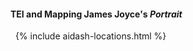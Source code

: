 #### TEI and Mapping James Joyce's *Portrait*

&nbsp;
  {% include aidash-locations.html %}
&nbsp; 
